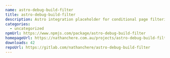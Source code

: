 ```yaml
---
name: astro-debug-build-filter
title: astro-debug-build-filter
description: Astro integration placeholder for conditional page filtering.
categories:
  - uncategorized
npmUrl: https://www.npmjs.com/package/astro-debug-build-filter
homepageUrl: https://nathanchere.com.au/projects/astro-debug-build-filter
downloads: 42
repoUrl: https://gitlab.com/nathanchere/astro-debug-build-filter
---
```

